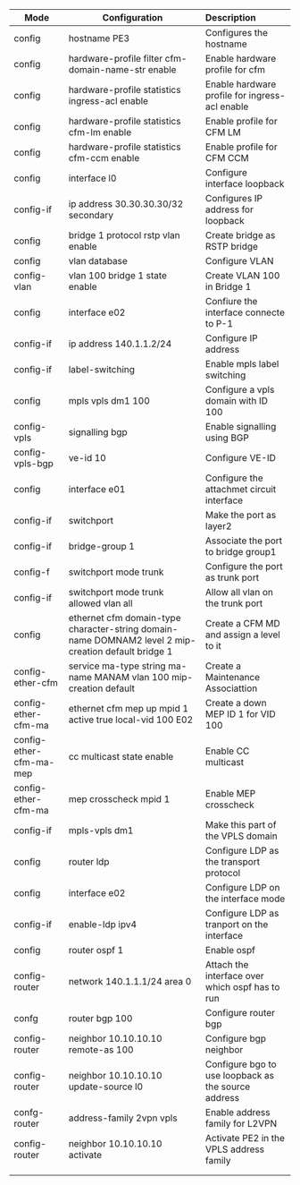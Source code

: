 

| Mode            | Configuration                         | Description                                         |
| --------------- | ------------------------------------- | :-------------------------------------------------- |
| config          | hostname PE3                         | Configures the hostname                             |
| config    | hardware-profile filter cfm-domain-name-str enable | Enable hardware profile for cfm                |
| config    | hardware-profile statistics ingress-acl enable     | Enable hardware profile for ingress-acl enable |
| config    | hardware-profile statistics cfm-lm enable          | Enable profile for CFM LM                      |
| config    | hardware-profile statistics cfm-ccm enable         | Enable profile for CFM CCM                     |
| config          | interface l0                          | Configure interface loopback                        |
| config-if       | ip address 30.30.30.30/32 secondary | Configures IP address for loopback                  |
| config | bridge 1 protocol rstp vlan enable | Create bridge as RSTP bridge |
| config | vlan database | Configure VLAN |
| config-vlan | vlan 100 bridge 1 state enable | Create VLAN 100 in Bridge 1 |
| config          | interface e02                        | Confiure the interface connecte to P-1              |
| config-if       | ip address 140.1.1.2/24             | Configure IP address                                |
| config-if       | label-switching                       | Enable mpls label switching                         |
| config          | mpls vpls dm1 100                     | Configure a vpls domain with ID 100                 |
| config-vpls     | signalling bgp                        | Enable signalling using BGP                         |
| config-vpls-bgp | ve-id 10                              | Configure VE-ID                                     |
| config          | interface e01                      | Configure the attachmet circuit interface           |
| config-if       | switchport                            | Make the port as layer2                             |
| config-if | bridge-group 1 | Associate the port to bridge group1 |
| config-f | switchport mode trunk | Configure the port as trunk port |
| config-if | switchport mode trunk allowed vlan all | Allow all vlan on the trunk port |
| config | ethernet cfm domain-type character-string domain-name DOMNAM2 level 2 mip-creation default bridge 1 | Create a CFM MD and assign a level to it |
| config-ether-cfm | service ma-type string ma-name MANAM vlan 100 mip-creation default | Create a Maintenance Associattion |
| config-ether-cfm-ma | ethernet cfm mep up mpid 1 active true local-vid 100 E02 | Create a down MEP ID 1 for VID 100 |
| config-ether-cfm-ma-mep | cc multicast state enable | Enable CC multicast |
| config-ether-cfm-ma | mep crosscheck mpid 1 | Enable MEP crosscheck |
| config-if       | mpls-vpls dm1                         | Make this part of the VPLS domain                   |
| config          | router ldp                            | Configure LDP as the transport protocol             |
| config          | interface e02                        | Configure LDP on the interface mode                 |
| config-if       | enable-ldp ipv4                       | Configure LDP as tranport on the interface          |
| config          | router ospf 1                         | Enable ospf                                         |
| config-router   | network 140.1.1.1/24 area 0          | Attach the interface over which ospf has to run     |
| confg           | router bgp 100                        | Configure router bgp                                |
| config-router   | neighbor 10.10.10.10 remote-as 100 | Configure bgp neighbor                              |
| config-router   | neighbor 10.10.10.10 update-source l0 | Configure bgo to use loopback as the source address |
| confg-router    | address-family 2vpn vpls              | Enable address family for L2VPN                     |
| config-router   | neighbor 10.10.10.10 activate     | Activate PE2 in the VPLS address family             |
|                 |                                       |                                                     |
|                 |                                       |                                                     |

